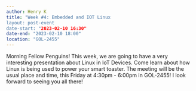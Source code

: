 ```yaml
---
author: Henry K
title: "Week #4: Embedded and IOT Linux
layout: post-event
date-start: "2023-02-10 16:30"
date-end: "2023-02-10 18:00"
location: "GOL-2455"
---
```


Morning Fellow Penguins! This week, we are going to have a very interesting presentation about Linux in IoT Devices. Come learn about how Linux is being used to power your smart toaster. The meeting will be the usual place and time, this Friday at 4:30pm - 6:00pm in GOL-2455! I look forward to seeing you all there!
